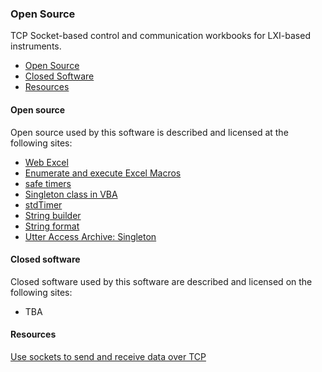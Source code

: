 ### Open Source

TCP Socket-based control and communication workbooks for LXI-based instruments.

* [Open Source](#Open-Source)
* [Closed Software](#Closed-software)
* [Resources](#Resources)

<a name="Open-Source"></a>
#### Open source
Open source used by this software is described and licensed at the following sites:  
* [Web Excel] 
* [Enumerate and execute Excel Macros]  
* [safe timers]
* [Singleton class in VBA]  
* [stdTimer]
* [String builder]  
* [String format]  
* [Utter Access Archive: Singleton]  

<a name="Closed-software"></a>
#### Closed software
Closed software used by this software are described and licensed on the following sites:  
* TBA

<a name="Resources"></a>
#### Resources 

[Use sockets to send and receive data over TCP]  

[Use sockets to send and receive data over TCP]: https://learn.microsoft.com/en-us/dotnet/fundamentals/networking/sockets/socket-services
[Web Excel]: https://github.com/michaelneu/webxcel
[Enumerate and execute Excel Macros]: https://stackoverflow.com/questions/28132276/get-a-list-of-the-macros-of-a-module-in-excel-and-then-call-all-those-macros
[Singleton class in VBA]: https://stackoverflow.com/questions/396117/class-static-methods-in-vba
[Utter Access Archive: Singleton]: https://web.archive.org/web/20160418020100/http://www.utteraccess.com/wiki/Index.php/Singleton
[string builder]: https://codereview.stackexchange.com/questions/67596/a-lightning-fast-stringbuilder
[string format]: https://stackoverflow.com/questions/17233701/obtaining-the-equivalent-to-printf-or-string-format-in-excel
[safe timers]: https://github.com/cristianbuse/Excel-VBA-SafeTimers
[stdTimer]: https://github.com/sancarn/stdVBA/blob/master/src/stdTimer.cls